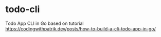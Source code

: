 # todo-cli
Todo App CLI in Go based on tutorial https://codingwithpatrik.dev/posts/how-to-build-a-cli-todo-app-in-go/
